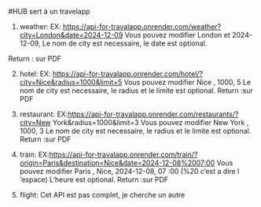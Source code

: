 
#HUB sert à un travelapp
1.	weather: 
EX: https://api-for-travalapp.onrender.com/weather?city=London&date=2024-12-09
Vous pouvez modifier London et 2024-12-09,
Le nom de city est necessaire, le date est optional.

Return : sur PDF
 
2.	hotel:
EX: https://api-for-travalapp.onrender.com/hotel/?city=Nice&radius=1000&limit=5
Vous pouvez modifier Nice , 1000, 5
Le nom de city est necessaire, le radius et le limite est optional.
Return :sur PDF
 
3.	restaurant:
EX:https://api-for-travalapp.onrender.com/restaurants/?city=New York&radius=1000&limit=3
	Vous pouvez modifier New York , 1000, 3
Le nom de city est necessaire, le radius et le limite est optional.
Return :sur PDF
 
4.	train:
EX:https://api-for-travalapp.onrender.com/train/?origin=Paris&destination=Nice&date=2024-12-08%2007:00
Vous pouvez modifier Paris , Nice, 2024-12-08, 07 :00   (%20 c’est a dire l ‘espace)
	L’heure est optional.
	Return :sur PDF

6.	flight:
Cet API est pas complet, je cherche un autre
